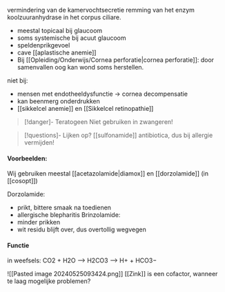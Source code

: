 vermindering van de kamervochtsecretie 
remming van het enzym koolzuuranhydrase in het corpus ciliare. 
- meestal topicaal bij glaucoom
- soms systemische bij acuut glaucoom
- speldenprikgevoel 
- cave [[aplastische anemie]] 
- Bij [[Opleiding/Onderwijs/Cornea perforatie|cornea perforatie]]: door samenvallen oog kan wond soms herstellen. 

niet bij:
- mensen met endotheeldysfunctie -> cornea decompensatie
- kan beenmerg onderdrukken
- [[sikkelcel anemie]] en [[Sikkelcel retinopathie]]

> [!danger]- Teratogeen
> Niet gebruiken in zwangeren!

> [!questions]- Lijken op?
> [[sulfonamide]] antibiotica, dus bij allergie vermijden!

#### Voorbeelden:
Wij gebruiken meestal [[acetazolamide|diamox]] en [[dorzolamide]] (in [[cosopt]])

Dorzolamide:
- prikt, bittere smaak na toedienen
- allergische blepharitis
Brinzolamide:
- minder prikken
- wit residu blijft over, dus overtollig wegvegen
#### Functie
in weefsels:
CO2 + H2O ⟶ H2CO3 ⟶ H+ + HCO3−

![[Pasted image 20240525093424.png]]
[[Zink]] is een cofactor, wanneer te laag mogelijke problemen?